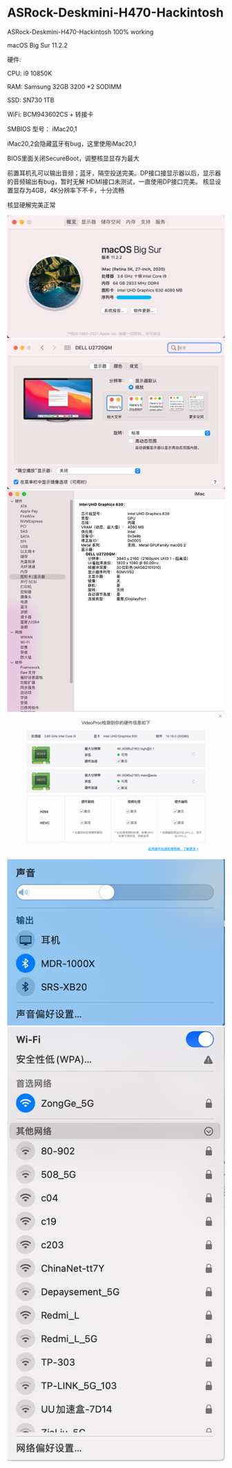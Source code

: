 # ASRock-Deskmini-H470-Hackintosh
ASRock-Deskmini-H470-Hackintosh 100% working

macOS Big Sur 11.2.2

硬件:

CPU: i9 10850K

RAM: Samsung 32GB 3200 *2 SODIMM

SSD: SN730 1TB

WiFi: BCM943602CS + 转接卡


SMBIOS 型号：  iMac20,1

iMac20,2会隐藏蓝牙有bug，这里使用iMac20,1

BIOS里面关闭SecureBoot，调整核显显存为最大

前置耳机孔可以输出音频；蓝牙，隔空投送完美。DP接口接显示器以后，显示器的音频输出有bug，暂时无解
HDMI接口未测试，一直使用DP接口完美。
核显设置显存为4GB，4K分辨率下不卡，十分流畅

核显硬解完美正常

![](./sample.png)
![](./display.png)
![](./graphics.png)
![](./video.png)
![](./audio.png)
![](./wifi.png)
